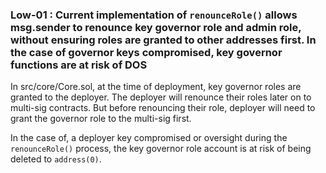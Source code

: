 ### Low-01 : Current implementation of `renounceRole()` allows msg.sender to renounce key governor role and admin role, without ensuring roles are granted to other addresses first. In the case of governor keys compromised, key governor functions are at risk of DOS
In src/core/Core.sol,  at the time of deployment, key governor roles are granted to the deployer. The deployer will renounce their roles later on to multi-sig contracts.  But before renouncing their role, deployer will need to grant the governor role to the multi-sig first.

In the case of, a deployer key compromised or oversight during the `renounceRole()`  process, the key governor role account is at risk of being deleted to `address(0)`.
```solidity
